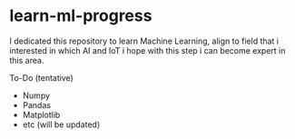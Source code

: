 # learn-ml-progress

I dedicated this repository to learn Machine Learning, 
align to field that i interested in which AI and IoT 
i hope with this step i can become expert in this area.

To-Do (tentative)
- Numpy
- Pandas
- Matplotlib
- etc (will be updated)
